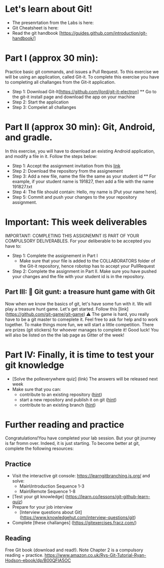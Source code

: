 # Let's learn about Git!
* The presenrtation from the Labs is here: 
* Git Cheatsheet is here: 
* Read the git handbook [https://guides.github.com/introduction/git-handbook/]

# Part I (approx 30 min):  
Practice basic git commands, and issues a Pull Request. 
To this exercise we will be using an application, called Git-it. 
To complete this exercise you have to completing all challanges from the Git-it application. 
* Step 1:  Download Git-It[https://github.com/jlord/git-it-electron]
**  Go to the git-it install page and download the app on your machine
* Step 2: Start the application 
* Step 3: Compelet all challanges 

# Part II (approx 30 min): Git, Android, and gradle. 
In this exercise, you will have to download an existing Android application, and modify a file in it. 
Follow the steps below: 
* Step 1: Accept the assignment invitation from this [link](https://classroom.github.com/a/nnyt-JS9) 
* Step 2: Download the repository from the assignement 
* Step 3: Add a new file, name the file the same as your student id
** For example, if your student name is 191827, then add a file with the name 191827.txt
* Step 4: The file should contain: Hello, my name is [Put your name here].
* Step 5: Commit and push your changes to the your repository assignment. 

# Important: This week deliverables 
IMPORTANT: COMPLETING THIS ASSIGNEMNT IS PART OF YOUR COMPULSORY DELIVERABLES. 
For your deliberable to be accepted you have to: 
* Step 1: Complete the assignement in Part I 
  * Make sure that your file is added to the COLLABORATORS folder of the Git-it repository, 
  hence robotop has to accept your PullRequest
* Step 2: Complete the assignment in Part II. Make sure you have pushed your changes 
and the file with your student id is in the repository. 

## Part III: :feet: Git gunt: a treasure hunt game with Git
Now when we know the basics of git, let's have some fun with it. 
We will play a treasure hunt game. 
Let's get started. Follow this [link] (https://github.com/git-game/git-game)
:warning: The game is hard, you really have to be a git master to comeplete it. 
Feel free to ask for help and to work together. 
To make things more fun, we will start a little competition. 
There are prizes (git stickers) for whoever manages to complete it! Good luck!
You will also be listed on the the lab page as Gitter of the week!


# Part IV: Finally, it is time to test your git knowledge
* [Solve the polleverywhere quiz] (link)
  The answers will be released next week 
* Make sure that you can: 
  * contribute to an existing repository ([hint](https://guides.github.com/introduction/git-handbook/#github)) 
  * start a new repository and publish it on git ([hint](https://guides.github.com/introduction/git-handbook/#github))
  * contribute to an existing branch  ([hint](https://guides.github.com/introduction/git-handbook/#github))

# Further reading and practice 
Congratulations!You have completed your lab session. 
But your git journey is far fromn over. Indeed, it is just starting. 
To become better at git, complete the following resources: 
## Practice 
* Visit the interactive git console: https://learngitbranching.js.org/ and solve: 
  * Main\Introduction Sequence 1-3
  * Main\Remote Sequence 1-8
* [Test your git knowledge] (https://learn.co/lessons/git-github-learn-quiz)
* Prepare for your job interview 
  * [Interview questions about Git] (https://www.knowledgehut.com/interview-questions/git)
* Complete [these challanges] (https://gitexercises.fracz.com/)

## Reading
Free Git book (download and read!). Note Chapter 2 is a compulsory reading + practice. https://www.amazon.co.uk/Rys-Git-Tutorial-Ryan-Hodson-ebook/dp/B00QFIA5OC



